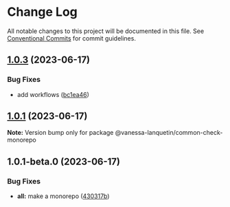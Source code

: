 # Change Log

All notable changes to this project will be documented in this file.
See [Conventional Commits](https://conventionalcommits.org) for commit guidelines.

## [1.0.3](https://github.com/vanessa-lanquetin/monorepo/compare/v1.0.2...v1.0.3) (2023-06-17)

### Bug Fixes

* add workflows ([bc1ea46](https://github.com/vanessa-lanquetin/monorepo/commit/bc1ea46b7ae9b72f62312de2ddd2b39b2fcd2da7))

## [1.0.1](https://github.com/vanessa-lanquetin/monorepo/compare/v1.0.1-beta.0...v1.0.1) (2023-06-17)

**Note:** Version bump only for package @vanessa-lanquetin/common-check-monorepo

## 1.0.1-beta.0 (2023-06-17)

### Bug Fixes

* **all:** make a monorepo ([430317b](https://github.com/vanessa-lanquetin/monorepo/commit/430317b5d70a089abff73b58c899bbe120592108))
